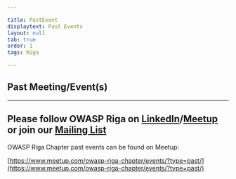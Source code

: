 ```yaml
---

title: PastEvent
displaytext: Past Events
layout: null
tab: true
order: 1
tags: Riga

---
```


## Past Meeting/Event(s)

[//]: # (Comment: When updating the next event info also update the homepage)


---
Please follow OWASP Riga on [LinkedIn](https://www.linkedin.com/company/owasp-riga/)/[Meetup](https://www.meetup.com/owasp-riga-chapter/) or join our [Mailing List](https://groups.google.com/a/owasp.org/forum/#!forum/owasp-riga-chapter) 
---
OWASP Riga Chapter past events can be found on Meetup:

[https://www.meetup.com/owasp-riga-chapter/events/?type=past/](https://www.meetup.com/owasp-riga-chapter/events/?type=past/)
